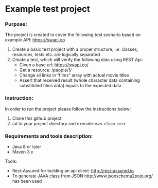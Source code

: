 # Example test project

### Purpose:
The project is created to cover the following test scenario based on example API: https://swapi.co

1. Create a basic test project with a proper structure, i.e. classes, resources, tests etc. are logically separated 
2. Create a test, which will verify the following data using REST Api: 
    - Given a base url: https://swapi.co/ 
    - Get a resource: /people/1/ 
    - Change all links in “films” array with actual movie titles 
    - Assert that received result (whole character data containing substituted films data) equals to the expected data
    
### Instruction:

In order to run the project please follow the instructions below:

1. Clone this github project 
2. cd to your project directory and execute: `mvn clean test`

### Requirements and tools description:
- Java 8 or later
- Maven 3.x

Tools:
- Rest-Assured for building an api client: http://rest-assured.io
- To generate JAVA class from JSON http://www.jsonschema2pojo.org/ has been used



